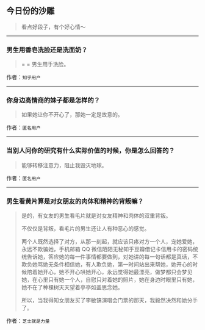 ## 今日份的沙雕

> 看点好段子，有个好心情～


 
---

### 男生用香皂洗脸还是洗面奶？

> = = 男生用手洗脸。


作者：`知乎用户`

---

### 你身边高情商的妹子都是怎样的？

> 如果她让你不开心了，那她一定是故意的。


作者：`匿名用户`

---

### 当别人问你的研究有什么实际价值的时候，你是怎么回答的？

> 能够转移注意力，阻止我毁灭地球。


作者：`匿名用户`

---

### 男生看黄片算是对女朋友的肉体和精神的背叛嘛？

> 是的，有女友的男生看毛片就是对女友精神和肉体的双重背叛。
> 
> 不仅仅是背叛，看毛片的男生还让人有种恶心的感觉。
> 
> 两个人既然选择了对方，从那一刻起，就应该只疼对方一个人，宠她爱她，永远不欺骗她，手机邮箱 QQ 微信陌陌无秘知乎豆瓣借记卡信用卡的密码统统告诉她，答应她的每一件事情都要做到，对她讲的每一句话都是真话，不欺负她骂她无条件相信她，有人欺负她，第一时间站出来帮她，她开心的时候陪着她开心，她不开心哄她开心，永远觉得她最漂亮，做梦都只会梦见她，在心里只有她一个人，自慰只对着她的照片，她在身边时眼里只有她，她不在了种棵树天天望着亭亭如盖思念她。
> 
> 所以，当我得知女朋友买了李敏镐演唱会门票的那天，我毅然决然和她分手了。


作者：`芝士就是力量`